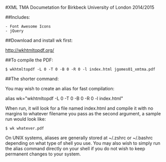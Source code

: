 #XML TMA Documetation for Birkbeck University of London 2014/2015

##Includes:

	- Font Awesome Icons
	- jQuery

##Download and install wk first:

http://wkhtmltopdf.org/

##To compile the PDF:

	$ wkhtmltopdf -L 0 -T 0 -B 0 -R 0 -l index.html jgomes01_xmtma.pdf

##The shorter command:

You may wish to create an alias for fast compilation:

  alias wk="wkhtmltopdf -L 0 -T 0 -B 0 -R 0 -l index.html"

When run, it will look for a file named index.html and compile it with no
margins to whatever filename you pass as the second argument, a sample run would
look like:

	$ wk whatever.pdf
	
On UNIX systems, aliases are generally stored at ~/.zshrc or ~/.bashrc depending
on what type of shell you use. You may also wish to simply run the alias command
directly on your shell if you do not wish to keep permanent changes to your
system.
